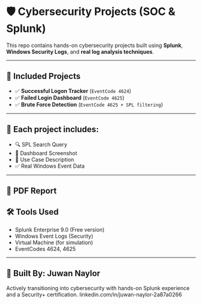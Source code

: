 # 🛡️ Cybersecurity Projects (SOC & Splunk)

This repo contains hands-on cybersecurity projects built using **Splunk**, **Windows Security Logs**, and **real log analysis techniques**.

---

## 📂 Included Projects

- ✅ **Successful Logon Tracker** (`EventCode 4624`)
- ✅ **Failed Login Dashboard** (`EventCode 4625`)
- ✅ **Brute Force Detection** (`EventCode 4625 + SPL filtering`)

---

## 🧠 Each project includes:
- 🔍 SPL Search Query
- 📸 Dashboard Screenshot
- 📄 Use Case Description
- ✅ Real Windows Event Data

---

## 📄 PDF Report



## 🛠️ Tools Used
- Splunk Enterprise 9.0 (Free version)
- Windows Event Logs (Security)
- Virtual Machine (for simulation)
- EventCodes 4624, 4625

---

## 👤 Built By: Juwan Naylor
Actively transitioning into cybersecurity with hands-on Splunk experience and a Security+ certification.
linkedin.com/in/juwan-naylor-2a87a0266

